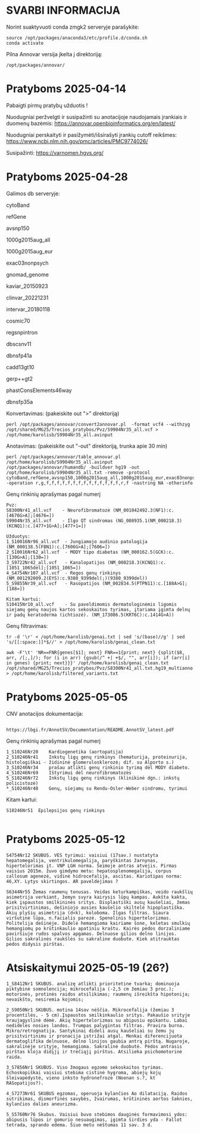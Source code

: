 # SVARBI INFORMACIJA

Norint suaktyvuoti conda zmgk2 serveryje parašykite:

```
source /opt/packages/anaconda3/etc/profile.d/conda.sh
conda activate

```
Pilna Annovar versija įkelta į direktoriją:

```
/opt/packages/annovar/

```

# Pratyboms 2025-04-14

Pabaigti pirmų pratybų užduotis !

Nuodugniai peržvelgti ir susipažinti su anotacijoje naudojamais įrankiais ir duomenų bazėmis: https://annovar.openbioinformatics.org/en/latest/

Nuodugniai perskaityti ir pasižymėti/išsirašyti įrankių cutoff reikšmes: https://www.ncbi.nlm.nih.gov/pmc/articles/PMC9774026/

Susipažinti: https://varnomen.hgvs.org/

# Pratyboms 2025-04-28

Galimos db serveryje:

cytoBand

refGene

avsnp150

1000g2015aug_all

1000g2015aug_eur

exac03nonpsych

gnomad_genome

kaviar_20150923

clinvar_20221231

intervar_20180118

cosmic70

regsnpintron

dbscsnv11

dbnsfp41a

cadd13gt10

gerp++gt2

phastConsElements46way

dbnsfp35a

Konvertavimas: (pakeiskite out ">" direktoriją)
```
perl /opt/packages/annovar/convert2annovar.pl  -format vcf4 --withzyg /opt/shared/MG25/Trecios_pratybos/Pvz/S9904Nr35_all.vcf > /opt/home/karolisb/S9904Nr35_all.avinput

```
Anotavimas: (pakeiskite out "-out" direktoriją, trunka apie 30 min)
```
perl /opt/packages/annovar/table_annovar.pl /opt/home/karolisb/S9904Nr35_all.avinput /opt/packages/annovar/humandb/ -buildver hg19 -out /opt/home/karolisb/S9904Nr35_all.txt -remove -protocol cytoBand,refGene,avsnp150,1000g2015aug_all,1000g2015aug_eur,exac03nonpsych,gnomad_genome,kaviar_20150923,clinvar_20221231,intervar_20180118,cosmic70,regsnpintron,dbscsnv11,dbnsfp41a,cadd13gt10,gerp++gt2,phastConsElements46way,dbnsfp35a -operation r,g,f,f,f,f,f,f,f,f,f,f,f,f,f,f,r,f -nastring NA -otherinfo

```

Genų rinkinių aprašymas pagal numerį

```
Pvz:
S8300Nr41_all.vcf    - Neurofibromatozė (NM_001042492.3(NF1):c.[4676G>A];[4676=])
S9904Nr35_all.vcf    - Ilgo QT sindromas (NG_008935.1(NM_000218.3)(KCNQ1):c.[477+1G>A];[477+1=])

Užduotys:
1_S10016Nr96_all.vcf  - Jungiamojo audinio patologija (NM_000138.5(FBN1):c.[7606G>A];[7606=])
2_S10016Nr62_all.vcf  - MODY tipo diabetas (NM_000162.5(GCK):c.[130G>A];[130=])
3_S9722Nr42_all.vcf   - Kanalopatijos (NM_000218.3(KCNQ1):c.[1051_1065del];[1051_1065=])
4_S4754Nr107_all.vcf  - Regos genų rinkinys (NM_001292009.2(EYS):c.9380_9399del(;)(9380_9399del))
5_S9855Nr39_all.vcf   - Rasopatijos (NM_002834.5(PTPN11):c.[188A>G];[188=])

Kitam kartui:
S10415Nr10_all.vcf    - Su paveldimomis dermatologinėmis ligomis siejamų genų naujos kartos sekoskaitos tyrimas, įtariama įgimta delnų ir padų keratoderma (ichtiozė). (NM_173086.5(KRT6C):c.1414G>A))

```

Genų filtravimas:

```
tr -d '\r' < /opt/home/karolisb/genai.txt | sed 's/(base)//g' | sed 's/[[:space:]]*$//' > /opt/home/karolisb/genai_clean.txt

awk -F'\t' 'NR==FNR{genes[$1]; next} FNR==1{print; next} {split($8, arr, /[;,]/); for (i in arr) {gsub(/^ +| +$/, "", arr[i]); if (arr[i] in genes) {print; next}}}' /opt/home/karolisb/genai_clean.txt /opt/shared/MG25/Trecios_pratybos/Pvz/S8300Nr41_all.txt.hg19_multianno.txt > /opt/home/karolisb/filtered_variants.txt

```

# Pratyboms 2025-05-05

CNV anotacijos dokumentacija:
```

https://lbgi.fr/AnnotSV/Documentation/README.AnnotSV_latest.pdf

```


Genų rinkinių aprašymas pagal numerį

```
1_S10246Nr20	Kardiogenetika (aortopatija)	
2_S10246Nr41	Inkstų ligų genų rinkinys (hematurija, proteinurija, histologiškai - židininė glomerulosklerozė; dif. su Alporto s.)
3_S10246Nr34	prašau atlikti genų rinkinio tyrimą dėl MODY diabeto.
4_S10246Nr69	Ištyrimui dėl neurofibromatozės	
5_S10246Nr72	Inkstų ligų genų rinkinys (klinikinė dgn.: inkstų policistozė)	
*_S10246Nr48	Genų, siejamų su Rendu-Osler-Weber sindromu, tyrimui	
```

Kitam kartui:

```
S10246Nr51	Epilepsijos genų rinkinys
	
```

# Pratyboms 2025-05-12
```
S4754Nr12 SKUBUS. VES tyrimui: vaisiui (17sav.) nustatyta hepatomegalija, ventrikulomegalija, paryškintas žarnynas, hipertelorimas įt. VNP LGH norma. Šeimoje antras atvejis. Pirmas vaisius 2015m. žuvo gimdymo metu: hepatosplenomegalija, corpus callosum agenezė, vidinė hidrocefalija, ascitas. Kariotipas norma: 46,XY. Lytys skirtingos. AR paveldėjimas ?

S6344Nr55 Žemas raumenų tonusas. Veidas keturkampiškas, veido raukšlių asimetrija verkiant, žemyn svyra kairysis lūpų kampas. Aukšta kakta, kiek įspaustos smilkininės sritys. Displastiški ausų kaušeliai, žemas prisitvirtinimas, dešiniojo ausies kaušelio skiltelė hipoplastiška. Akių plyšių asimetrija (d<k), koloboma. Ilgas filtras. Siaura viršutinė lūpa, n.facialis parezė. Spenelinis hipertelorizmas. Politelija dešinėje. Didelė hemangioma kairiame šone, keletas smulkių hemangiomų po krūtinkaulio apatiniu kraštu. Kairės pėdos dorzaliniame paviršiuje rudos spalvos apgamas. Delnuose gilios delno linijos. Gilios sakralinės raukšlės su sakraline duobute. Kiek atitrauktas pėdos didysis pirštas. 

```

# Atsiskaitymui 2025-05-19 (26?)

```
1_S8412Nr1 SKUBUS. analizę atlikti prioritetine tvarka; dominuoja piktybinė somnolencija; mikrocefalija (-2,5 cm žemiau 3 proc.); motorinės, protinės raidos atsilikimas; raumenų išreikšta hipotonija; nevaikšto, nesiremia kojomis;

2_S9050Nr1 SKUBUS. motina 14sav nėščia. Mikrocefalija (žemiau 3 procentilės, - 5 cm).Įspaustos smilkinkaulio sritys. Pakaušio srityje kraujagyslinė dėmė. Akių hipertelorizmas su abipusiu epikantu. Labai nedidelės nosies landos. Trumpas palygintas filtras. Pravira burna. Mikro/retrognatija. Santykinai dideli ausų kaušeliai su žemu jų prisitvirtinimu ir pronacija įstrižai atgal. Menkai diferencijuota dermatoglifika delnuose, delno linijos gaubia antrą pirštą. Nugaroje, sakralinėje srityje, hemangioma. Sakralinė duobutė. Pėdos antrasis pirštas kloja didįjį ir trečiąjį pirštus. Atsilieka psichomotorinė raida.

3_S7856Nr1 SKUBUS. Viso žmogaus egzomo sekoskaitos tyrimas. Echoskopiškai vaisiui stebima cistinė hygroma, abiejų kojų šleivapėdystė, vieno inksto hydronefrozė (Noonan s.?, kt RASopatijos?).	

4_S7273Nr61 SKUBUS egzomas, operuoja kylančios Ao dilataciją. Raidos sutrikimas, dismorfinės savybės, žvairumas, krūtininės aortos šaknies, kylančios dalies aneurizma.

5_S5760Nr76 Skubus. Vaisiui buvo stebimos dauginės formavimosi ydos: abipusis lūpos ir gomurio nesuaugimas, įgimta širdies yda - Fallot tetrada, sprando edema. Šiuo metu nėštumas 11 sav. 3 d.	

```
